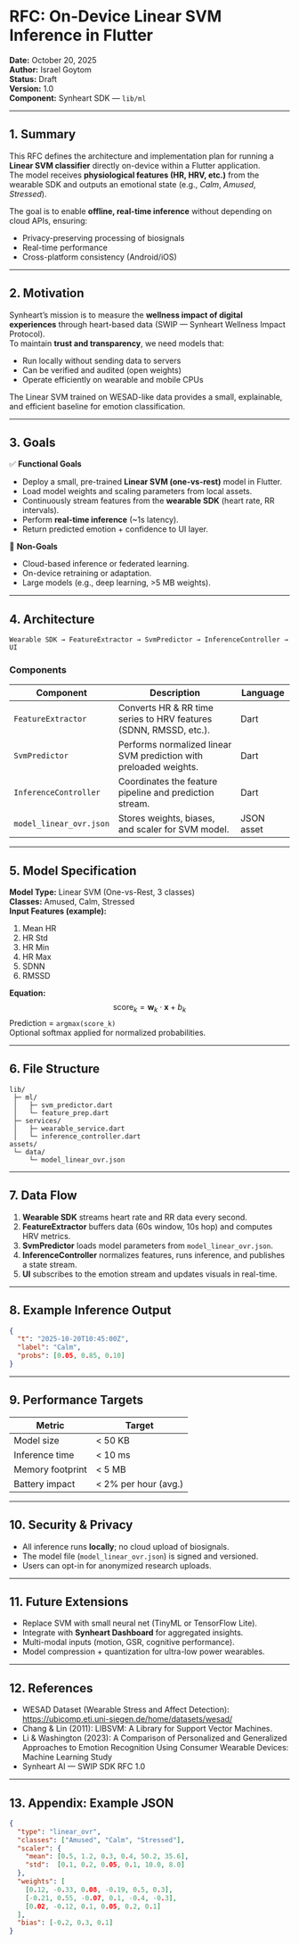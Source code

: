 # RFC: On-Device Linear SVM Inference in Flutter

**Date:** October 20, 2025  
**Author:** Israel Goytom  
**Status:** Draft  
**Version:** 1.0  
**Component:** Synheart SDK — `lib/ml`  

---

## 1. Summary
This RFC defines the architecture and implementation plan for running a **Linear SVM classifier** directly on-device within a Flutter application.  
The model receives **physiological features (HR, HRV, etc.)** from the wearable SDK and outputs an emotional state (e.g., *Calm*, *Amused*, *Stressed*).  

The goal is to enable **offline, real-time inference** without depending on cloud APIs, ensuring:
- Privacy-preserving processing of biosignals  
- Real-time performance  
- Cross-platform consistency (Android/iOS)  

---

## 2. Motivation
Synheart’s mission is to measure the **wellness impact of digital experiences** through heart-based data (SWIP — Synheart Wellness Impact Protocol).  
To maintain **trust and transparency**, we need models that:
- Run locally without sending data to servers  
- Can be verified and audited (open weights)  
- Operate efficiently on wearable and mobile CPUs  

The Linear SVM trained on WESAD-like data provides a small, explainable, and efficient baseline for emotion classification.

---

## 3. Goals
✅ **Functional Goals**
- Deploy a small, pre-trained **Linear SVM (one-vs-rest)** model in Flutter.  
- Load model weights and scaling parameters from local assets.  
- Continuously stream features from the **wearable SDK** (heart rate, RR intervals).  
- Perform **real-time inference** (~1s latency).  
- Return predicted emotion + confidence to UI layer.  

🚫 **Non-Goals**
- Cloud-based inference or federated learning.  
- On-device retraining or adaptation.  
- Large models (e.g., deep learning, >5 MB weights).

---

## 4. Architecture
```
Wearable SDK → FeatureExtractor → SvmPredictor → InferenceController → UI
```

### Components

| Component | Description | Language |
|------------|--------------|----------|
| `FeatureExtractor` | Converts HR & RR time series to HRV features (SDNN, RMSSD, etc.). | Dart |
| `SvmPredictor` | Performs normalized linear SVM prediction with preloaded weights. | Dart |
| `InferenceController` | Coordinates the feature pipeline and prediction stream. | Dart |
| `model_linear_ovr.json` | Stores weights, biases, and scaler for SVM model. | JSON asset |

---

## 5. Model Specification
**Model Type:** Linear SVM (One-vs-Rest, 3 classes)  
**Classes:** Amused, Calm, Stressed  
**Input Features (example):**
1. Mean HR  
2. HR Std  
3. HR Min  
4. HR Max  
5. SDNN  
6. RMSSD  

**Equation:**
$$
\text{score}_k = \mathbf{w}_k \cdot \mathbf{x} + b_k
$$
Prediction = `argmax(score_k)`  
Optional softmax applied for normalized probabilities.

---

## 6. File Structure
```
lib/
 ├─ ml/
 │   ├─ svm_predictor.dart
 │   └─ feature_prep.dart
 ├─ services/
 │   ├─ wearable_service.dart
 │   └─ inference_controller.dart
assets/
 └─ data/
     └─ model_linear_ovr.json
```

---

## 7. Data Flow
1. **Wearable SDK** streams heart rate and RR data every second.  
2. **FeatureExtractor** buffers data (60s window, 10s hop) and computes HRV metrics.  
3. **SvmPredictor** loads model parameters from `model_linear_ovr.json`.  
4. **InferenceController** normalizes features, runs inference, and publishes a state stream.  
5. **UI** subscribes to the emotion stream and updates visuals in real-time.

---

## 8. Example Inference Output
```json
{
  "t": "2025-10-20T10:45:00Z",
  "label": "Calm",
  "probs": [0.05, 0.85, 0.10]
}
```

---

## 9. Performance Targets
| Metric | Target |
|--------|--------|
| Model size | < 50 KB |
| Inference time | < 10 ms |
| Memory footprint | < 5 MB |
| Battery impact | < 2% per hour (avg.) |

---

## 10. Security & Privacy
- All inference runs **locally**; no cloud upload of biosignals.  
- The model file (`model_linear_ovr.json`) is signed and versioned.  
- Users can opt-in for anonymized research uploads.  

---

## 11. Future Extensions
- Replace SVM with small neural net (TinyML or TensorFlow Lite).  
- Integrate with **Synheart Dashboard** for aggregated insights.  
- Multi-modal inputs (motion, GSR, cognitive performance).  
- Model compression + quantization for ultra-low power wearables.  

---

## 12. References
- WESAD Dataset (Wearable Stress and Affect Detection): <https://ubicomp.eti.uni-siegen.de/home/datasets/wesad/>  
- Chang & Lin (2011): LIBSVM: A Library for Support Vector Machines.  
- Li & Washington (2023): A Comparison of Personalized and Generalized Approaches to
Emotion Recognition Using Consumer Wearable Devices: Machine
Learning Study 
- Synheart AI — SWIP SDK RFC 1.0  

---

## 13. Appendix: Example JSON
```json
{
  "type": "linear_ovr",
  "classes": ["Amused", "Calm", "Stressed"],
  "scaler": {
    "mean": [0.5, 1.2, 0.3, 0.4, 50.2, 35.6],
    "std":  [0.1, 0.2, 0.05, 0.1, 10.0, 8.0]
  },
  "weights": [
    [0.12, -0.33, 0.08, -0.19, 0.5, 0.3],
    [-0.21, 0.55, -0.07, 0.1, -0.4, -0.3],
    [0.02, -0.12, 0.1, 0.05, 0.2, 0.1]
  ],
  "bias": [-0.2, 0.3, 0.1]
}
```
